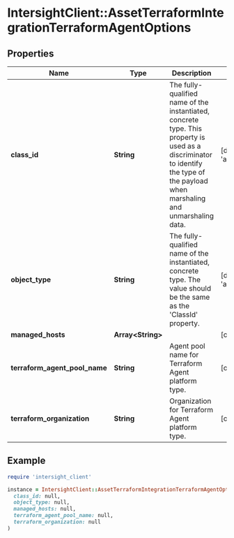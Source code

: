 # IntersightClient::AssetTerraformIntegrationTerraformAgentOptions

## Properties

| Name | Type | Description | Notes |
| ---- | ---- | ----------- | ----- |
| **class_id** | **String** | The fully-qualified name of the instantiated, concrete type. This property is used as a discriminator to identify the type of the payload when marshaling and unmarshaling data. | [default to &#39;asset.TerraformIntegrationTerraformAgentOptions&#39;] |
| **object_type** | **String** | The fully-qualified name of the instantiated, concrete type. The value should be the same as the &#39;ClassId&#39; property. | [default to &#39;asset.TerraformIntegrationTerraformAgentOptions&#39;] |
| **managed_hosts** | **Array&lt;String&gt;** |  | [optional] |
| **terraform_agent_pool_name** | **String** | Agent pool name for Terraform Agent platform type. | [optional] |
| **terraform_organization** | **String** | Organization for Terraform Agent platform type. | [optional] |

## Example

```ruby
require 'intersight_client'

instance = IntersightClient::AssetTerraformIntegrationTerraformAgentOptions.new(
  class_id: null,
  object_type: null,
  managed_hosts: null,
  terraform_agent_pool_name: null,
  terraform_organization: null
)
```

